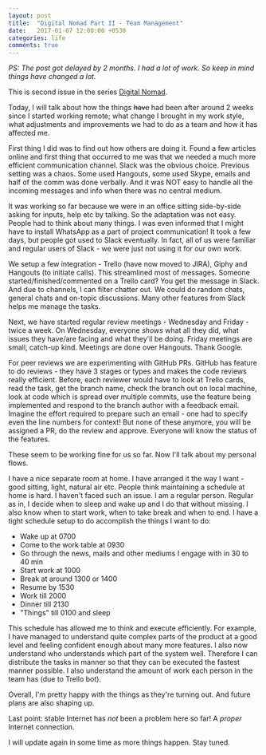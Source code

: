 ```yaml
---
layout: post
title:  "Digital Nomad Part II - Team Management"
date:   2017-01-07 12:00:00 +0530
categories: life
comments: true
---
```


*PS: The post got delayed by 2 months. I had a lot of work. So keep in mind things have changed a lot.*

This is second issue in the series [Digital Nomad][1].

Today, I will talk about how the things ~~have~~ had been after around 2 weeks since I started working remote; what change I brought in my work style, what adjustments and improvements we had to do as a team and how it has affected me.

First thing I did was to find out how others are doing it. Found a few articles online and first thing that occurred to me was that we needed a much more efficient communication channel. Slack was the obvious choice. Previous setting was a chaos. Some used Hangouts, some used Skype, emails and half of the comm was done verbally. And it was NOT easy to handle all the incoming messages and info when there was no central medium. 

It was working so far because we were in an office sitting side-by-side asking for inputs, help etc by talking. So the adaptation was not easy. People had to think about many things. I was even informed that I might have to install WhatsApp as a part of project communication! It took a few days, but people got used to Slack eventually. In fact, all of us were familiar and regular users of Slack - we were just not using it for our own work.

We setup a few integration - Trello (have now moved to JIRA), Giphy and Hangouts (to initiate calls). This streamlined most of messages. Someone started/finished/commented on a Trello card? You get the message in Slack. And due to channels, I can filter chatter out. We could do random chats, general chats and on-topic discussions. Many other features from Slack helps me manage the tasks.

Next, we have started regular review meetings - Wednesday and Friday - twice a week. On Wednesday, everyone *shows* what all they did, what issues they have/are facing and what they'll be doing. Friday meetings are small, catch-up kind. Meetings are done over Hangouts. Thank Google.

For peer reviews we are experimenting with GitHub PRs. GitHub has feature to do reviews - they have 3 stages or types and makes the code reviews really efficient. Before, each reviewer would have to look at Trello cards, read the task, get the branch name, check the branch out on local machine, look at code which is spread over multiple commits, use the feature being implemented and respond to the branch author with a feedback email. Imagine the effort required to prepare such an email - one had to specify even the line numbers for context! But none of these anymore, you will be assigned a PR, do the review and approve. Everyone will know the status of the features.

These seem to be working fine for us so far. Now I'll talk about my personal flows.

I have a nice separate room at home. I have arranged it the way I want - good sitting, light, natural air etc. People think maintaining a schedule at home is hard. I haven't faced such an issue. I am a regular person. Regular as in, I decide when to sleep and wake up and I do that without missing. I also know when to start work, when to take break and when to end. I have a tight schedule setup to do accomplish the things I want to do:

- Wake up at 0700
- Come to the work table at 0930
- Go through the news, mails and other mediums I engage with in 30 to 40 min
- Start work at 1000
- Break at around 1300 or 1400
- Resume by 1530
- Work till 2000
- Dinner till 2130
- "Things" till 0100 and sleep

This schedule has allowed me to think and execute efficiently. For example, I have managed to understand quite complex parts of the product at a good level and feeling confident enough about many more features. I also now understand who understands which part of the system well. Therefore I can distribute the tasks in manner so that they can be executed the fastest manner possible. I also understand the amount of work each person in the team has (due to Trello bot).

Overall, I'm pretty happy with the things as they're turning out. And future plans are also shaping up.

Last point: stable Internet has *not* been a problem here so far! A *proper* Internet connection.

I will update again in some time as more things happen. Stay tuned.


[1]: /life/2016/09/24/digital-nomad-i.html
